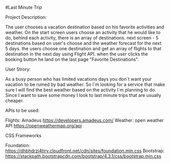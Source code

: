 #Last Minute Trip

Project Description:

The user chooses a vacation destination based on his favorite activities and weather.
On the start screen users choose an activity that he would like to do, behind each activity, there is an array of destinations. 
next screen -  5 destinations based on user's choose and the weather forecast for the next 5 days.
the users choose one destination and get an array of flights to that destination in the next day using Flight API. 
when the user clicks the booking button he land on the last page "Favorite Destinations".

User Strory:

As a busy person who has limited vacations days you don´t want your vacation to be ruined by bad weather.
So I´m  looking for a service that make sure I will find the best weather based on the activity I´m planning to do.
Since I want to save some money I look to last minute trips that are usually cheaper.

APIs to be used:

Flights: Amadeus https://developers.amadeus.com/
Weather: open weather API https://openweathermap.org/api

CSS Frameworks

Foundation: https://dhbhdrzi4tiry.cloudfront.net/cdn/sites/foundation.min.css
Bootstrap: https://stackpath.bootstrapcdn.com/bootstrap/4.3.1/css/bootstrap.min.css
